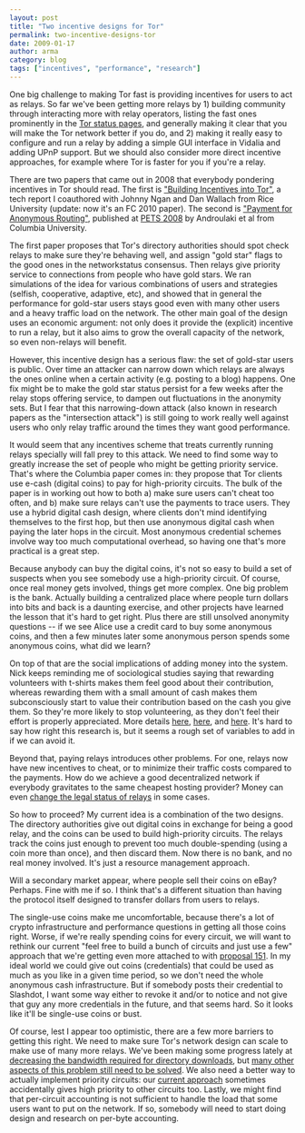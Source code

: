 ```yaml
---
layout: post
title: "Two incentive designs for Tor"
permalink: two-incentive-designs-tor
date: 2009-01-17
author: arma
category: blog
tags: ["incentives", "performance", "research"]
---
```


One big challenge to making Tor fast is providing incentives for users to act as relays. So far we've been getting more relays by 1) building community through interacting more with relay operators, listing the fast ones prominently in the [Tor status pages](http://torstatus.kgprog.com/index.php?SR=Bandwidth&SO=Desc), and generally making it clear that you will make the Tor network better if you do, and 2) making it really easy to configure and run a relay by adding a simple GUI interface in Vidalia and adding UPnP support. But we should also consider more direct incentive approaches, for example where Tor is faster for you if you're a relay.

There are two papers that came out in 2008 that everybody pondering incentives in Tor should read. The first is ["Building Incentives into Tor"](http://freehaven.net/anonbib/#incentives-fc10), a tech report I coauthored with Johnny Ngan and Dan Wallach from Rice University (update: now it's an FC 2010 paper). The second is ["Payment for Anonymous Routing"](http://freehaven.net/anonbib/#raykova-pet2008), published at [PETS 2008](http://petsymposium.org/2008/program.php) by Androulaki et al from Columbia University.

The first paper proposes that Tor's directory authorities should spot check relays to make sure they're behaving well, and assign "gold star" flags to the good ones in the networkstatus consensus. Then relays give priority service to connections from people who have gold stars. We ran simulations of the idea for various combinations of users and strategies (selfish, cooperative, adaptive, etc), and showed that in general the performance for gold-star users stays good even with many other users and a heavy traffic load on the network. The other main goal of the design uses an economic argument: not only does it provide the (explicit) incentive to run a relay, but it also aims to grow the overall capacity of the network, so even non-relays will benefit.

However, this incentive design has a serious flaw: the set of gold-star users is public. Over time an attacker can narrow down which relays are always the ones online when a certain activity (e.g. posting to a blog) happens. One fix might be to make the gold star status persist for a few weeks after the relay stops offering service, to dampen out fluctuations in the anonymity sets. But I fear that this narrowing-down attack (also known in research papers as the "intersection attack") is still going to work really well against users who only relay traffic around the times they want good performance.

It would seem that any incentives scheme that treats currently running relays specially will fall prey to this attack. We need to find some way to greatly increase the set of people who might be getting priority service. That's where the Columbia paper comes in: they propose that Tor clients use e-cash (digital coins) to pay for high-priority circuits. The bulk of the paper is in working out how to both a) make sure users can't cheat too often, and b) make sure relays can't use the payments to trace users. They use a hybrid digital cash design, where clients don't mind identifying themselves to the first hop, but then use anonymous digital cash when paying the later hops in the circuit. Most anonymous credential schemes involve way too much computational overhead, so having one that's more practical is a great step.

Because anybody can buy the digital coins, it's not so easy to build a set of suspects when you see somebody use a high-priority circuit. Of course, once real money gets involved, things get more complex. One big problem is the bank. Actually building a centralized place where people turn dollars into bits and back is a daunting exercise, and other projects have learned the lesson that it's hard to get right. Plus there are still unsolved anonymity questions -- if we see Alice use a credit card to buy some anonymous coins, and then a few minutes later some anonymous person spends some anonymous coins, what did we learn?

On top of that are the social implications of adding money into the system. Nick keeps reminding me of sociological studies saying that rewarding volunteers with t-shirts makes them feel good about their contribution, whereas rewarding them with a small amount of cash makes them subconsciously start to value their contribution based on the cash you give them. So they're more likely to stop volunteering, as they don't feel their effort is properly appreciated. More details [here](http://www.congo-education.net/wealth-of-networks/ch-04.htm), [here](http://fiveandone.wikispaces.com/file/view/Why+Incentive+Plans+Cannot+Work.pdf), and [here](http://www.google.com/search?q=Effects+of+externally+mediated+rewards+on+intrinsic+motivation). It's hard to say how right this research is, but it seems a rough set of variables to add in if we can avoid it.

Beyond that, paying relays introduces other problems. For one, relays now have new incentives to cheat, or to minimize their traffic costs compared to the payments. How do we achieve a good decentralized network if everybody gravitates to the same cheapest hosting provider? Money can even [change the legal status of relays](http://archives.seul.org/or/talk/Dec-2008/msg00061.html) in some cases.

So how to proceed? My current idea is a combination of the two designs. The directory authorities give out digital coins in exchange for being a good relay, and the coins can be used to build high-priority circuits. The relays track the coins just enough to prevent too much double-spending (using a coin more than once), and then discard them. Now there is no bank, and no real money involved. It's just a resource management approach.

Will a secondary market appear, where people sell their coins on eBay? Perhaps. Fine with me if so. I think that's a different situation than having the protocol itself designed to transfer dollars from users to relays.

The single-use coins make me uncomfortable, because there's a lot of crypto infrastructure and performance questions in getting all those coins right. Worse, if we're really spending coins for every circuit, we will want to rethink our current "feel free to build a bunch of circuits and just use a few" approach that we're getting even more attached to with [proposal 151](https://svn.torproject.org/svn/tor/trunk/doc/spec/proposals/151-path-selection-improvements.txt). In my ideal world we could give out coins (credentials) that could be used as much as you like in a given time period, so we don't need the whole anonymous cash infrastructure. But if somebody posts their credential to Slashdot, I want some way either to revoke it and/or to notice and not give that guy any more credentials in the future, and that seems hard. So it looks like it'll be single-use coins or bust.

Of course, lest I appear too optimistic, there are a few more barriers to getting this right. We need to make sure Tor's network design can scale to make use of many more relays. We've been making some progress lately at [decreasing the bandwidth required for directory downloads](https://www.torproject.org/projects/lowbandwidth), but [many other aspects of this problem still need to be solved](https://www.torproject.org/faq#EverybodyARelay). We also need a better way to actually implement priority circuits: our [current approach](https://svn.torproject.org/svn/tor/trunk/doc/spec/proposals/111-local-traffic-priority.txt) sometimes accidentally gives high priority to other circuits too. Lastly, we might find that per-circuit accounting is not sufficient to handle the load that some users want to put on the network. If so, somebody will need to start doing design and research on per-byte accounting.

